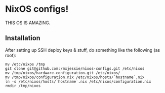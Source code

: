 # NixOS configs!

THIS OS IS AMAZING.

## Installation

After setting up SSH deploy keys & stuff, do something like the following (as root):
```
mv /etc/nixos /tmp
git clone git@github.com:/mxjessie/nixos-configs.git /etc/nixos
mv /tmp/nixos/hardware-configuration.git /etc/nixos/
mv /tmp/nixos/configuration.nix /etc/nixos/hosts/`hostname`.nix
ln -s /etc/nixos/hosts/`hostname`.nix /etc/nixos/configuration.nix
rmdir /tmp/nixos
```

